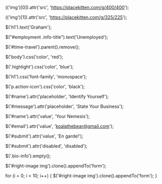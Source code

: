 $($('img')[0]).attr('src', 'https://placekitten.com/g/400/400');

$($('img')[1]).attr('src', 'https://placekitten.com/g/325/225');

$('h1').text('Graham');

$("#employment .info-title").text('Unemployed');

$('#time-travel').parent().remove();

$('body').css('color', 'red');

$('.highlight').css('color', 'blue');

$('h1').css('font-family', 'monospace');

$('p.action-icon').css('color', 'black');

$('#name').attr('placeholder', 'Identify Yourself');

$('#message').attr('placeholder', 'State Your Business');

$('#name').attr('value', 'Your Nemesis');

$('#email').attr('value', 'koalathebear@gmail.com');

$('#submit').attr('value', 'En garde!');

$('#submit').attr('disabled', 'disabled');

$('.bio-info').empty();

$('#right-image img').clone().appendTo('form');

for (i = 0; i < 10; i++) { $('#right-image img').clone().appendTo('form'); }
